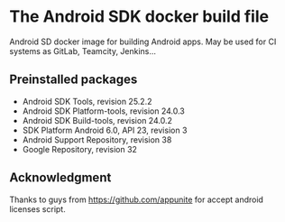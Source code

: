 # The Android SDK docker build file

Android SD docker image for building Android apps. May be used for CI systems as GitLab, Teamcity, Jenkins...

## Preinstalled packages
- Android SDK Tools, revision 25.2.2
- Android SDK Platform-tools, revision 24.0.3
- Android SDK Build-tools, revision 24.0.2
- SDK Platform Android 6.0, API 23, revision 3
- Android Support Repository, revision 38
- Google Repository, revision 32

## Acknowledgment

Thanks to guys from https://github.com/appunite for accept android licenses script.
